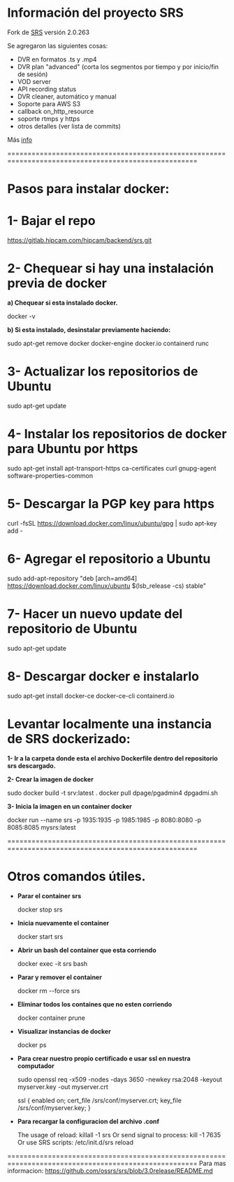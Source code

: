# Información del proyecto SRS

Fork de [SRS](https://github.com/ossrs/srs) versión 2.0.263

Se agregaron las siguientes cosas:

- DVR en formatos .ts y .mp4
- DVR plan "advanced" (corta los segmentos por tiempo y por inicio/fin de sesión)
- VOD server
- API recording status
- DVR cleaner, automático y manual
- Soporte para AWS S3
- callback on_http_resource
- soporte rtmps y https
- otros detalles (ver lista de commits)

Más [info](https://drive.google.com/file/d/1RRuVZ10x6HTUFUoXLzfp5GCjxSEFHw8w/view?usp=sharing)

=====================================================================================================

# Pasos para instalar docker:

# 1- Bajar el repo

https://gitlab.hipcam.com/hipcam/backend/srs.git

# 2- Chequear si hay una instalación previa de docker
**a) Chequear si esta instalado docker.**
  
docker -v

**b) Si esta instalado, desinstalar previamente haciendo:**
  
sudo apt-get remove docker docker-engine docker.io containerd runc

# 3- Actualizar los repositorios de Ubuntu
  
sudo apt-get update

# 4- Instalar los repositorios de docker para Ubuntu por https
  
sudo apt-get install apt-transport-https ca-certificates curl gnupg-agent software-properties-common      

# 5- Descargar la PGP key para https
  
curl -fsSL https://download.docker.com/linux/ubuntu/gpg | sudo apt-key add -

# 6- Agregar el repositorio a Ubuntu
  
sudo add-apt-repository "deb [arch=amd64] https://download.docker.com/linux/ubuntu $(lsb_release -cs) stable"

# 7- Hacer un nuevo update del repositorio de Ubuntu

sudo apt-get update

# 8- Descargar docker e instalarlo

sudo apt-get install docker-ce docker-ce-cli containerd.io

# Levantar localmente una instancia de SRS dockerizado:

**1- Ir a la carpeta donde esta el archivo Dockerfile dentro del repositorio srs descargado.**

**2- Crear la imagen de docker** 

sudo docker build -t srv:latest .
docker pull dpage/pgadmin4
dpgadmi.sh

**3- Inicia la imagen en un container docker**

docker run --name srs -p 1935:1935 -p 1985:1985 -p 8080:8080 -p 8085:8085 mysrs:latest

=====================================================================================================

# Otros comandos útiles. 

- **Parar el container srs** 

    docker stop srs

- **Inicia nuevamente el container** 

    docker start srs

- **Abrir un bash del container que esta corriendo**

    docker exec -it srs bash

- **Parar y remover el container**

    docker rm --force srs

- **Eliminar todos los containes que no esten corriendo**

    docker container prune

- **Visualizar instancias de docker** 

    docker ps

- **Para crear nuestro propio certificado e usar ssl en nuestra computador** 

    sudo openssl req -x509 -nodes -days 3650 -newkey rsa:2048 -keyout myserver.key -out myserver.crt

    ssl
    {
        enabled     on;
        cert_file   /srs/conf/myserver.crt;
        key_file    /srs/conf/myserver.key;
    }
- **Para recargar la configuracion del archivo .conf**

    The usage of reload: killall -1 srs
    Or send signal to process: kill -1 7635
    Or use SRS scripts: /etc/init.d/srs reload

=====================================================================================================
    Para mas informacion:
    https://github.com/ossrs/srs/blob/3.0release/README.md

